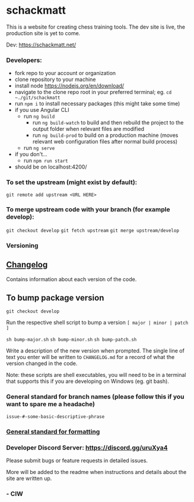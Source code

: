 # schackmatt

This is a website for creating chess training tools. The dev site is live, the production site is yet to come.

Dev: https://schackmatt.net/

### Developers:

-   fork repo to your account or organization
-   clone repository to your machine
-   install node https://nodejs.org/en/download/
-   navigate to the clone repo root in your preferred terminal; eg. `cd ~./git/schackmatt`
-   run `npm i` to install necessary packages (this might take some time)
-   if you use Angular CLI
    -   run `ng build`
        -   run `ng build-watch` to build and then rebuild the project to the output folder when relevant files are modified
        -   run `ng build-prod` to build on a production machine (moves relevant web configuration files after normal build process)
    -   run `ng serve`
-   if you don't...
    -   run `npm run start`
-   should be on localhost:4200/

### To set the upstream (might exist by default):

`git remote add upstream <URL HERE>`

### To merge upstream code with your branch (for example develop):

`git checkout develop`
`git fetch upstream`
`git merge upstream/develop`

### Versioning

## [Changelog](https://github.com/ivarcode/schackmatt/blob/develop/CHANGELOG.md)

Contains information about each version of the code.

## To bump package version

`git checkout develop`

Run the respective shell script to bump a version `[ major | minor | patch ]`

`sh bump-major.sh`
`sh bump-minor.sh`
`sh bump-patch.sh`

Write a description of the new version when prompted. The single line of text you enter will be written to `CHANGELOG.md` for a record of what the version changed in the code.

Note: these scripts are shell executables, you will need to be in a terminal that supports this if you are developing on Windows (eg. git bash).

### General standard for branch names (please follow this if you want to spare me a headache)

`issue-#-some-basic-descriptive-phrase`

### [General standard for formatting](https://github.com/ivarcode/schackmatt/blob/develop/JAVASCRIPT_GUIDELINES.md)

### Developer Discord Server: https://discord.gg/uruXya4

Please submit bugs or feature requests in detailed issues.

More will be added to the readme when instructions and details about the site are written up.

### - CIW
